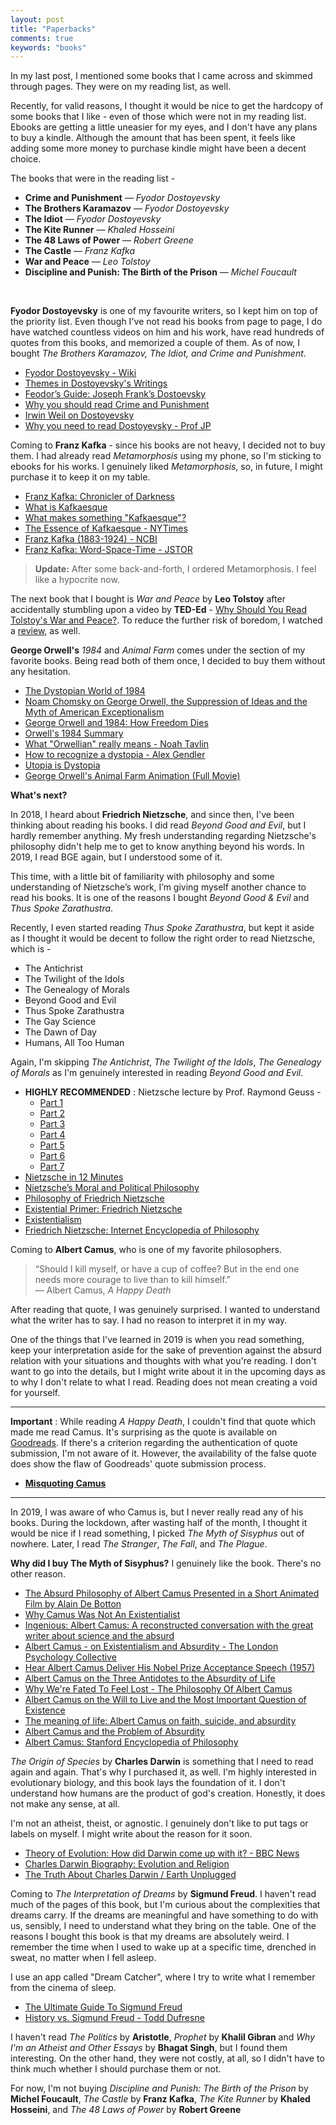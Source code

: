 ```yaml
---
layout: post
title: "Paperbacks"
comments: true
keywords: "books"
---
```


In my last post, I mentioned some books that I came across and skimmed through pages. They were on my reading list, as well.

Recently, for valid reasons, I thought it would be nice to get the hardcopy of some books that I like - even of those which were not in my reading list. Ebooks are getting a little uneasier for my eyes, and I don't have any plans to buy a kindle. Although the amount that has been spent, it feels like adding some more money to purchase kindle might have been a decent choice.

The books that were in the reading list - 

- __Crime and Punishment__ ― *Fyodor Dostoyevsky*
- __The Brothers Karamazov__ ― *Fyodor Dostoyevsky*
- __The Idiot__ ― *Fyodor Dostoyevsky*
- __The Kite Runner__ ― *Khaled Hosseini*
- __The 48 Laws of Power__ ― *Robert Greene*
- __The Castle__ ― *Franz Kafka*
- __War and Peace__ ― *Leo Tolstoy*
- __Discipline and Punish: The Birth of the Prison__ ― *Michel Foucault*

<br>

__Fyodor Dostoyevsky__ is one of my favourite writers, so I kept him on top of the priority list. Even though I've not read his books from page to page, I do have watched countless videos on him and his work, have read hundreds of quotes from this books, and memorized a couple of them. As of now, I bought *The Brothers Karamazov, The Idiot, and Crime and Punishment*.

- [Fyodor Dostoyevsky - Wiki](https://en.wikipedia.org/wiki/Fyodor_Dostoevsky)
- [Themes in Dostoyevsky's Writings](https://en.wikipedia.org/wiki/Themes_in_Fyodor_Dostoevsky%27s_writings)
- [Feodor’s Guide: Joseph Frank’s Dostoevsky](https://www.villagevoice.com/2019/07/04/feodors-guide-joseph-franks-dostoevsky/)
- [Why you should read Crime and Punishment](https://www.youtube.com/watch?v=Vtkv3-endYc)
- [Irwin Weil on Dostoyevsky](https://www.youtube.com/watch?v=ayh-ehvFVfU)
- [Why you need to read Dostoyevsky - Prof JP](https://www.youtube.com/watch?v=vEfyCVD7BgI)

Coming to __Franz Kafka__ - since his books are not heavy, I decided not to buy them. I had already read *Metamorphosis* using my phone, so I'm sticking to ebooks for his works. I genuinely liked *Metamorphosis*, so, in future, I might purchase it to keep it on my table.

- [Franz Kafka: Chronicler of Darkness](https://www.youtube.com/watch?v=TewAbpe8RAg)
- [What is Kafkaesque](https://www.youtube.com/watch?v=LaffA9EyUgo)
- [What makes something "Kafkaesque"?](https://www.youtube.com/watch?v=wkPR4Rcf4ww)
- [The Essence of Kafkaesque - NYTimes](https://www.nytimes.com/1991/12/29/nyregion/the-essence-of-kafkaesque.html)
- [Franz Kafka (1883-1924) - NCBI](https://www.ncbi.nlm.nih.gov/pmc/articles/PMC2639911/)
- [Franz Kafka: Word-Space-Time - JSTOR](https://www.jstor.org/stable/24776228)

> __Update:__ After some back-and-forth, I ordered Metamorphosis. I feel like a hypocrite now.

The next book that I bought is *War and Peace* by __Leo Tolstoy__ after accidentally stumbling upon a video by __TED-Ed__ - [Why Should You Read Tolstoy's War and Peace?](https://www.youtube.com/watch?v=4dn7TEjnbPY). To reduce the further risk of boredom, I watched a [review](https://www.youtube.com/watch?v=F0LthBLZtBk), as well. 


__George Orwell's__ *1984* and *Animal Farm* comes under the section of my favorite books. Being read both of them once, I decided to buy them without any hesitation.

- [The Dystopian World of 1984](https://www.youtube.com/watch?v=GQxOKXEff4I)
- [Noam Chomsky on George Orwell, the Suppression of Ideas and the Myth of American Exceptionalism](https://www.youtube.com/watch?v=9Qe4uL8pJuE)
- [George Orwell and 1984: How Freedom Dies](https://www.youtube.com/watch?v=37N0aFmO19o)
- [Orwell's 1984 Summary](https://www.youtube.com/watch?v=h9JIKngJnCU)
- [What "Orwellian" really means - Noah Tavlin](https://www.youtube.com/watch?v=oe64p-QzhNE)
- [How to recognize a dystopia - Alex Gendler](https://www.youtube.com/watch?v=6a6kbU88wu0)
- [Utopia is Dystopia](https://www.youtube.com/watch?v=cDeMzg31T2I)
- [George Orwell's Animal Farm Animation (Full Movie)](https://www.youtube.com/watch?v=XXkicQRl6vg)

__What's next?__

In 2018, I heard about __Friedrich Nietzsche__, and since then, I've been thinking about reading his books. I did read *Beyond Good and Evil*, but I hardly remember anything. My fresh understanding regarding Nietzsche's philosophy didn't help me to get to know anything beyond his words. In 2019, I read BGE again, but I understood some of it.

This time, with a little bit of familiarity with philosophy and some understanding of Nietzsche’s work, I’m giving myself another chance to read his books. It is one of the reasons I bought *Beyond Good & Evil* and *Thus Spoke Zarathustra*.

Recently, I even started reading *Thus Spoke Zarathustra*, but kept it aside as I thought it would be decent to follow the right order to read Nietzsche, which is - 

- The Antichrist
- The Twilight of the Idols
- The Genealogy of Morals
- Beyond Good and Evil
- Thus Spoke Zarathustra
- The Gay Science
- The Dawn of Day
- Humans, All Too Human

Again, I'm skipping *The Antichrist*, *The Twilight of the Idols*, *The Genealogy of Morals* as I'm genuinely interested in reading *Beyond Good and Evil*.

- __HIGHLY RECOMMENDED__ : Nietzsche lecture by Prof. Raymond Geuss - 
    - [Part 1](https://www.youtube.com/watch?v=2fTnEB_r_6Q) 
    - [Part 2](https://www.youtube.com/watch?v=L0c5a6GB4jY)
    - [Part 3](https://www.youtube.com/watch?v=VDd1Lj39MyY)
    - [Part 4](https://www.youtube.com/watch?v=l9pIwmIbkbQ)
    - [Part 5](https://www.youtube.com/watch?v=YL6mSkSERxQ)
    - [Part 6](https://www.youtube.com/watch?v=xX_aM8BzlkU)
    - [Part 7](https://www.youtube.com/watch?v=ja5F9EQfP6k)
- [Nietzsche in 12 Minutes](https://www.youtube.com/watch?v=S4baePsCT_E)
- [Nietzsche’s Moral and Political Philosophy](https://plato.stanford.edu/entries/nietzsche-moral-political/)
- [Philosophy of Friedrich Nietzsche](https://en.wikipedia.org/wiki/Philosophy_of_Friedrich_Nietzsche)
- [Existential Primer: Friedrich Nietzsche](https://www.tameri.com/csw/exist/nietzsche.shtml)
- [Existentialism](https://plato.stanford.edu/entries/existentialism/)
- [Friedrich Nietzsche: Internet Encyclopedia of Philosophy](https://iep.utm.edu/nietzsch/)



Coming to __Albert Camus__, who is one of my favorite philosophers.

> “Should I kill myself, or have a cup of coffee? But in the end one needs more courage to live than to kill himself.” <br>
> ― Albert Camus, *A Happy Death*


After reading that quote, I was genuinely surprised. I wanted to understand what the writer has to say. I had no reason to interpret it in my way.

One of the things that I've learned in 2019 is when you read something, keep your interpretation aside for the sake of prevention against the absurd relation with your situations and thoughts with what you're reading. I don't want to go into the details, but I might write about it in the upcoming days as to why I don't relate to what I read. Reading does not mean creating a void for yourself.

---

__Important__ : While reading *A Happy Death*, I couldn't find that quote which made me read Camus. It's surprising as the quote is available on [Goodreads](https://www.goodreads.com/quotes/8024099-should-i-kill-myself-or-have-a-cup-of-coffee). If there's a criterion regarding the authentication of quote submission, I'm not aware of it.  However, the availability of the false quote does show the flaw of Goodreads' quote submission process.

- __[Misquoting Camus](https://philosophy.stackexchange.com/questions/68513/did-camus-ever-really-write-should-i-kill-myself-or-have-a-cup-of-coffee)__

---

In 2019, I was aware of who Camus is, but I never really read any of his books. During the lockdown, after wasting half of the month, I thought it would be nice if I read something, I picked *The Myth of Sisyphus* out of nowhere. Later, I read *The Stranger*, *The Fall*, and *The Plague*.

__Why did I buy The Myth of Sisyphus?__ I genuinely like the book. There's no other reason.

- [The Absurd Philosophy of Albert Camus Presented in a Short Animated Film by Alain De Botton](https://www.openculture.com/2015/05/the-absurd-philosophy-of-albert-camus.html)
- [Why Camus Was Not An Existentialist](https://philosophynow.org/issues/115/Why_Camus_Was_Not_An_Existentialist) 
- [Ingenious: Albert Camus: A reconstructed conversation with the great writer about science and the absurd](http://nautil.us/issue/49/the-absurd/ingenious-albert-camus)
- [Albert Camus - on Existentialism and Absurdity - The London Psychology Collective](https://www.youtube.com/watch?v=k8UhJ8KF3B4)
- [Hear Albert Camus Deliver His Nobel Prize Acceptance Speech (1957)](https://www.openculture.com/2013/11/on-his-100th-birthday-hear-albert-camus-deliver-his-nobel-prize-acceptance-speech-1957.html)
- [Albert Camus on the Three Antidotes to the Absurdity of Life](https://www.brainpickings.org/2017/07/24/albert-camus-interview-absurd/)
- [Why We're Fated To Feel Lost - The Philosophy Of Albert Camus](https://www.youtube.com/watch?v=iTW3a37ap2o)
- [Albert Camus on the Will to Live and the Most Important Question of Existence](https://www.brainpickings.org/2016/11/07/camus-myth-of-sisyphus-suicide/)
- [The meaning of life: Albert Camus on faith, suicide, and absurdity](https://bigthink.com/scotty-hendricks/the-meaning-of-life-albert-camus-on-faith-suicide-and-absurdity)
- [Albert Camus and the Problem of Absurdity](https://blog.oup.com/2019/05/albert-camus-problem-absurdity/)
- [Albert Camus: Stanford Encyclopedia of Philosophy](https://plato.stanford.edu/entries/camus/)

*The Origin of Species* by __Charles Darwin__ is something that I need to read again and again. That's why I purchased it, as well. I'm highly interested in evolutionary biology, and this book lays the foundation of it.  I  don't understand how humans are the product of god's creation. Honestly, it does not make any sense, at all.

I'm not an atheist, theist, or agnostic. I genuinely don't like to put tags or labels on myself. I might write about the reason for it soon.

- [Theory of Evolution: How did Darwin come up with it? - BBC News](https://www.youtube.com/watch?v=JOk_0mUT_JU)
- [Charles Darwin Biography: Evolution and Religion](https://www.youtube.com/watch?v=9VFxefR23EY)
- [The Truth About Charles Darwin / Earth Unplugged](https://www.youtube.com/watch?v=hOidIF0-FBc)

Coming to *The Interpretation of Dreams* by __Sigmund Freud__. I haven't read much of the pages of this book, but I'm curious about the complexities that dreams carry. If the dreams are meaningful and have something to do with us, sensibly, I need to understand what they bring on the table. One of the reasons I bought this book is that my dreams are absolutely weird. I remember the time when I used to wake up at a specific time, drenched in sweat, no matter when I fell asleep. 

I use an app called "Dream Catcher", where I try to write what I remember from the cinema of sleep.

- [The Ultimate Guide To Sigmund Freud](https://www.youtube.com/watch?v=QdwgIMKph4U)
- [History vs. Sigmund Freud - Todd Dufresne](https://www.youtube.com/watch?v=mKG-PEVYOR8)

I haven't read *The Politics* by __Aristotle__, *Prophet* by __Khalil Gibran__ and *Why I'm an Atheist and Other Essays* by __Bhagat Singh__, but I found them interesting. On the other hand, they were not costly, at all, so I didn't have to think much whether I should purchase them or not.

For now, I'm not buying *Discipline and Punish: The Birth of the Prison* by __Michel Foucault__, *The Castle* by __Franz Kafka__, *The Kite Runner* by __Khaled Hosseini__, and
*The 48 Laws of Power* by __Robert Greene__